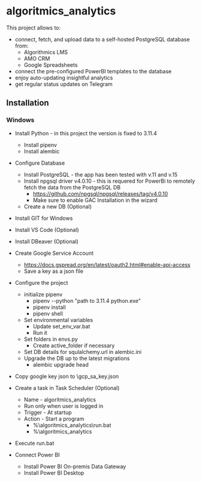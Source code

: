 # algoritmics_analytics
This project allows to:
* connect, fetch, and upload data to a self-hosted PostgreSQL database from:
  * Algorithmics LMS
  * AMO CRM
  * Google Spreadsheets
* connect the pre-configured PowerBI templates to the database
* enjoy auto-updating insightful analytics
* get regular status updates on Telegram

<h2>Installation</h2>
<h3>Windows</h3>

* Install Python - in this project the version is fixed to 3.11.4
  * Install pipenv
  * Install alembic
* Configure Database
  * Install PostgreSQL - the app has been tested with v.11 and v.15
  * Install npgsql driver v4.0.10 - this is requered for PowerBi to remotely fetch the data from the PostgreSQL DB
    * https://github.com/npgsql/npgsql/releases/tag/v4.0.10
    * Make sure to enable GAC Installation in the wizard
  * Create a new DB (Optional)
* Install GIT for Windows
* Install VS Code (Optional)
* Install DBeaver (Optional)
* Create Google Service Account
  * https://docs.gspread.org/en/latest/oauth2.html#enable-api-access
  * Save a key as a json file

* Configure the project
  * initialize pipenv
    * pipenv --python "path to 3.11.4 python.exe"
    * pipenv install
    * pipenv shell
  * Set environmental variables
    * Update set_env_var.bat
    * Run it
  * Set folders in envs.py
    * Create active_folder if necessary
  * Set DB details for squlalchemy.url in alembic.ini
  * Upgrade the DB up to the latest migrations
    * alembic upgrade head
* Copy google key json to \gcp_sa_key.json
* Create a task in Task Scheduler (Optional)
  * Name - algoritmics_analytics
  * Run only when user is logged in
  * Trigger - At startup
  * Action - Start a program
    * %\algoritmics_analytics\run.bat
    * %\algoritmics_analytics
* Execute run.bat

* Connect Power BI
  * Install Power BI On-premis Data Gateway
  * Install Power BI Desktop